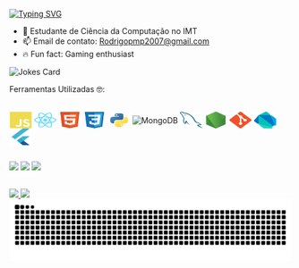 [![Typing SVG](https://readme-typing-svg.demolab.com?font=Fira+Code&size=24&pause=1000&color=00FF9F&width=435&lines=Ol%C3%A1%2C+sou+Rodrigo+Pinheiro+%F0%9F%91%8B)](https://git.io/typing-svg)


- 🌱 Estudante de Ciência da Computação no IMT
- 📫 Email de contato: Rodrigopmp2007@gmail.com
- 🔥 Fun fact: Gaming enthusiast

![Jokes Card](https://readme-jokes.vercel.app/api)


Ferramentas Utilizadas 🤓:
<div style="display: inline_block"><br>
  <img align="center" alt="Ro-Js" height="30" width="40" src="https://raw.githubusercontent.com/devicons/devicon/master/icons/javascript/javascript-plain.svg">
  <img align="center" alt="Ro-React" height="30" width="40" src="https://raw.githubusercontent.com/devicons/devicon/master/icons/react/react-original.svg">
  <img align="center" alt="Ro-HTML" height="30" width="40" src="https://raw.githubusercontent.com/devicons/devicon/master/icons/html5/html5-original.svg">
  <img align="center" alt="Ro-CSS" height="30" width="40" src="https://raw.githubusercontent.com/devicons/devicon/master/icons/css3/css3-original.svg">
  <img align="center" alt="Ro-Python" height="30" width="40" src="https://raw.githubusercontent.com/devicons/devicon/master/icons/python/python-original.svg">
  <img align="center" alt="MongoDB" height="40" width="40" src="https://www.svgrepo.com/show/331488/mongodb.svg">
  <img align="center" alt="SQL" height="30" width="40" src="https://raw.githubusercontent.com/devicons/devicon/master/icons/mysql/mysql-original.svg">
  <img align="center" alt="Node.js" height="30" width="40" src="https://raw.githubusercontent.com/devicons/devicon/master/icons/nodejs/nodejs-original.svg">
  <img align="center" alt="Git" height="30" width="40" src="https://raw.githubusercontent.com/devicons/devicon/master/icons/git/git-original.svg">
  <img align="center" alt="Dart" height="30" width="40" src="https://raw.githubusercontent.com/devicons/devicon/master/icons/dart/dart-original.svg">
  <img align="center" alt="Flutter" height="30" width="40" src="https://raw.githubusercontent.com/devicons/devicon/master/icons/flutter/flutter-original.svg">




</div>
 
##

<div> 
  <a href="https://instagram.com/pinheiro.rodrig0" target="_blank"><img src="https://img.shields.io/badge/-Instagram-%23E4405F?style=for-the-badge&logo=instagram&logoColor=white" target="_blank"></a>
  <a href = "mailto:rodrigopmp2007@gmail.com"><img src="https://img.shields.io/badge/-Gmail-%23333?style=for-the-badge&logo=gmail&logoColor=white" target="_blank"></a>
  <a href="https://www.linkedin.com/in/rodrigo-perri-mendes-pinheiro-885485321" target="_blank"><img src="https://img.shields.io/badge/-LinkedIn-%230077B5?style=for-the-badge&logo=linkedin&logoColor=white" target="_blank"></a> 
  
</div>

##

<div>
<a href="https://github.com/Rodrigopmp">
<img height="180em" src="https://github-readme-stats.vercel.app/api?username=rodrigopmp&show_icons=true&theme=dark&include_all_commits=true&count_private=true"/>
<img height="180em" src="https://github-readme-stats.vercel.app/api/top-langs/?username=rodrigopmp&layout=compact&langs_count=16&theme=dark"/>
</div>



<picture>
  <source media="(prefers-color-scheme: dark)" srcset="https://raw.githubusercontent.com/Rodrigopmp/Rodrigopmp/output/github-contribution-grid-snake-dark.svg">
  <source media="(prefers-color-scheme: light)" srcset="https://raw.githubusercontent.com/Rodrigopmp/Rodrigopmp/output/github-contribution-grid-snake.svg">
  <img alt="github contribution grid snake animation" src="https://raw.githubusercontent.com/Rodrigopmp/Rodrigopmp/output/github-contribution-grid-snake.svg">
</picture>

<br><br>
